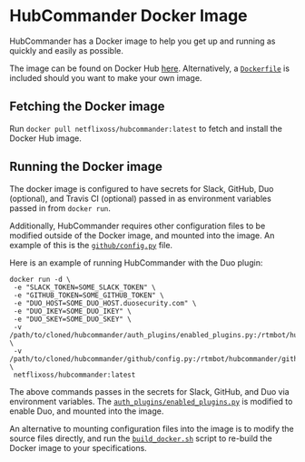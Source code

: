 HubCommander Docker Image
====================

HubCommander has a Docker image to help you get up and running as quickly and easily as possible.

The image can be found on Docker Hub [here](https://hub.docker.com/r/netflixoss/hubcommander/). Alternatively,
a [`Dockerfile`](https://github.com/Netflix/hubcommander/blob/master/Dockerfile) is included should you want to make your own image.

## Fetching the Docker image

Run `docker pull netflixoss/hubcommander:latest` to fetch and install the Docker Hub image.

## Running the Docker image

The docker image is configured to have secrets for Slack, GitHub, Duo (optional), and Travis CI (optional) passed in
as environment variables passed in from `docker run`.

Additionally, HubCommander requires other configuration files to be modified outside of the Docker image, and mounted
into the image.  An example of this is the [`github/config.py`](https://github.com/Netflix/hubcommander/blob/master/github/config.py) file.

Here is an example of running HubCommander with the Duo plugin:
```
docker run -d \
 -e "SLACK_TOKEN=SOME_SLACK_TOKEN" \
 -e "GITHUB_TOKEN=SOME_GITHUB_TOKEN" \
 -e "DUO_HOST=SOME_DUO_HOST.duosecurity.com" \
 -e "DUO_IKEY=SOME_DUO_IKEY" \
 -e "DUO_SKEY=SOME_DUO_SKEY" \
 -v /path/to/cloned/hubcommander/auth_plugins/enabled_plugins.py:/rtmbot/hubcommander/auth_plugins/enabled_plugins.py \
 -v /path/to/cloned/hubcommander/github/config.py:/rtmbot/hubcommander/github/config.py \
 netflixoss/hubcommander:latest
```

The above commands passes in the secrets for Slack, GitHub, and Duo via environment variables. The 
[`auth_plugins/enabled_plugins.py`](https://github.com/Netflix/hubcommander/blob/master/auth_plugins/enabled_plugins.py)
is modified to enable Duo, and mounted into the image.

An alternative to mounting configuration files into the image is to modify the source files directly, and run the 
[`build_docker.sh`](https://github.com/Netflix/hubcommander/blob/master/build_docker.sh) script to re-build the Docker
image to your specifications.
